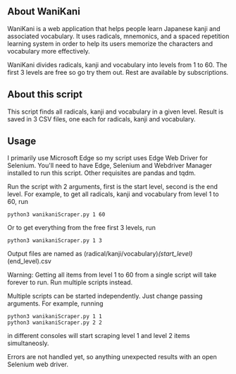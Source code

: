 ## About WaniKani

WaniKani is a web application that helps people learn Japanese kanji and associated vocabulary. 
It uses radicals, mnemonics, and a spaced repetition learning system in order to help its users memorize the characters and vocabulary more effectively.

WaniKani divides radicals, kanji and vocabulary into levels from 1 to 60.
The first 3 levels are free so go try them out. Rest are available by subscriptions.

## About this script

This script finds all radicals, kanji and vocabulary in a given level.
Result is saved in 3 CSV files, one each for radicals, kanji and vocabulary.

## Usage

I primarily use Microsoft Edge so my script uses Edge Web Driver for Selenium. 
You'll need to have Edge, Selenium and Webdriver Manager installed to run this script.
Other requisites are pandas and tqdm.

Run the script with 2 arguments, first is the start level, second is the end level.
For example, to get all radicals, kanji and vocabulary from level 1 to 60, run

    python3 wanikaniScraper.py 1 60

Or to get everything from the free first 3 levels, run

    python3 wanikaniScraper.py 1 3

Output files are named as (radical/kanji/vocabulary)_(start_level)_(end_level).csv

Warning: Getting all items from level 1 to 60 from a single script will take forever to run.
Run multiple scripts instead.

Multiple scripts can be started independently. 
Just change passing arguments. For example, running 

    python3 wanikaniScraper.py 1 1
    python3 wanikaniScraper.py 2 2

in different consoles will start scraping level 1 and level 2 items simultaneosly.

Errors are not handled yet, so anything unexpected results with an open Selenium web driver.
